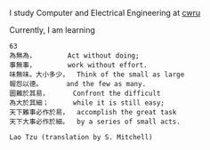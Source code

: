 I study Computer and Electrical Engineering at [cwru](https://www.case.edu)

Currently, I am learning

```plaintext
63
為無為，        Act without doing;
事無事，        work without effort.
味無味。大小多少，  Think of the small as large
報怨以德。      and the few as many.
圖難於其易，      Confront the difficult
為大於其細；      while it is still easy;
天下難事必作於易，  accomplish the great task
天下大事必作於細。  by a series of small acts.

Lao Tzu (translation by S. Mitchell)
```
